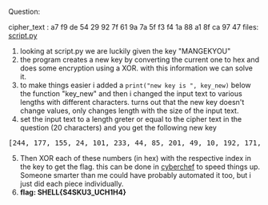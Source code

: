 Question:

cipher\_text : a7 f9 de 54 29 92 7f 61 9a 7a 5f f3 f4 1a 88 a1 8f ca 97 47
files: [script.py](script(4).py)

1) looking at script.py we are luckily given the key "MANGEKYOU"
2) the program creates a new key by converting the current one to hex and does some encryption using a XOR. with this information we can solve it.
3) to make things easier i added a `print("new key is ", key_new)` below the function "key_new" and then i changed the input text to various lengths with different characters.  turns out that the new key doesn't change values, only changes length with the size of the input text.
4) set the input text to a length greter or equal to the cipher text in the question (20 characters) and you get the following new key
<pre>[244, 177, 155, 24, 101, 233, 44, 85, 201, 49, 10, 192, 171, 79, 203, 233, 190, 130, 163, 58, 215, 68, 35, 123, 48, 54, 196, 147, 42, 250]
</pre>
5) Then XOR each of these numbers (in hex) with the respective index in the key to get the flag. this can be done in [cyberchef](https://gchq.github.io/CyberChef/#recipe=From_Hex('Auto')XOR(%7B'option':'Decimal','string':'244'%7D,'Standard',false)&input=YTc) to speed things up. Someone smarter than me could have probably automated it too, but i just did each piece individually.
6) **flag: SHELL{S4SKU3_UCH1H4}**
